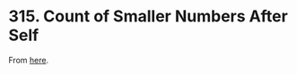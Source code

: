 # 315. Count of Smaller Numbers After Self

From [here](https://leetcode.com/problems/count-of-smaller-numbers-after-self/).
